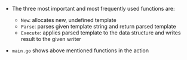 * The three most important and most frequently used functions are:
    * `New`: allocates new, undefined template
    * `Parse`: parses given template string and return parsed template
    * `Execute`: applies parsed template to the data structure and writes result to the given writer

* `main.go` shows above mentioned functions in the action    

